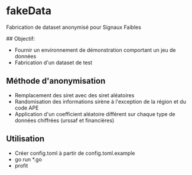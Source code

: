 # fakeData
Fabrication de dataset anonymisé pour Signaux Faibles

## Objectif: 
- Fournir un environnement de démonstration comportant un jeu de données
- Fabrication d'un dataset de test

## Méthode d'anonymisation
- Remplacement des siret avec des siret aléatoires
- Randomisation des informations sirène à l'exception de la région et du code APE
- Application d'un coefficient aléatoire différent sur chaque type de données chiffrées (urssaf et financières)

## Utilisation
- Créer config.toml à partir de config.toml.example
- go run *.go
- profit